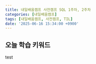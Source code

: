 ```yaml
---
title: 내일배움캠프 사전캠프 SQL 1주차, 2주차
categories: [내일배움캠프]
tags: [내일배움캠프, 사전캠프, TIL]
date: '2025-06-16 15:34:00 +0900'
---
```


## 오늘 학습 키워드

test